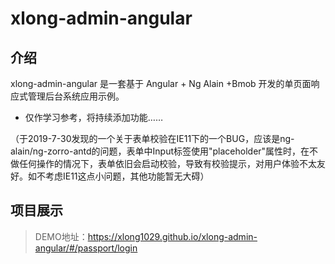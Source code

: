 # xlong-admin-angular

## 介绍

xlong-admin-angular 是一套基于 Angular + Ng Alain +Bmob 开发的单页面响应式管理后台系统应用示例。

* 仅作学习参考，将持续添加功能……

（于2019-7-30发现的一个关于表单校验在IE11下的一个BUG，应该是ng-alain/ng-zorro-antd的问题，表单中Input标签使用"placeholder"属性时，在不做任何操作的情况下，表单依旧会启动校验，导致有校验提示，对用户体验不太友好。如不考虑IE11这点小问题，其他功能暂无大碍）

## 项目展示

> DEMO地址：https://xlong1029.github.io/xlong-admin-angular/#/passport/login